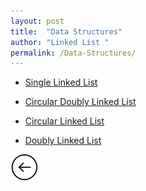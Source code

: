 ```yaml
---
layout: post
title:  "Data Structures"
author: "Linked List "
permalink: /Data-Structures/
---
```


* [Single Linked List](/subcategories/Single-Linked-List/)

* [Circular Doubly Linked List](/subcategories/Cd-Link/)

* [Circular Linked List](/subcategories/C-Link/)

* [Doubly Linked List](/subcategories/D-Link/)

[![](/img/back.png)](/Search/)
